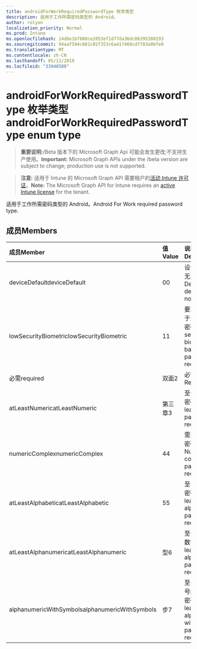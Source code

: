 ```yaml
---
title: androidForWorkRequiredPasswordType 枚举类型
description: 适用于工作所需密码类型的 Android。
author: rolyon
localization_priority: Normal
ms.prod: Intune
ms.openlocfilehash: 14d6e1bf888ce2053ef1d77da36dc06395380193
ms.sourcegitcommit: 94aaf594c881c02f353c6a417460cdf783a0bfe0
ms.translationtype: MT
ms.contentlocale: zh-CN
ms.lasthandoff: 05/11/2019
ms.locfileid: "33948588"
---
```

# <a name="androidforworkrequiredpasswordtype-enum-type"></a><span data-ttu-id="d445b-103">androidForWorkRequiredPasswordType 枚举类型</span><span class="sxs-lookup"><span data-stu-id="d445b-103">androidForWorkRequiredPasswordType enum type</span></span>

> <span data-ttu-id="d445b-104">**重要说明:**/Beta 版本下的 Microsoft Graph Api 可能会发生更改;不支持生产使用。</span><span class="sxs-lookup"><span data-stu-id="d445b-104">**Important:** Microsoft Graph APIs under the /beta version are subject to change; production use is not supported.</span></span>

> <span data-ttu-id="d445b-105">**注意:** 适用于 Intune 的 Microsoft Graph API 需要租户的[活动 Intune 许可证](https://go.microsoft.com/fwlink/?linkid=839381)。</span><span class="sxs-lookup"><span data-stu-id="d445b-105">**Note:** The Microsoft Graph API for Intune requires an [active Intune license](https://go.microsoft.com/fwlink/?linkid=839381) for the tenant.</span></span>

<span data-ttu-id="d445b-106">适用于工作所需密码类型的 Android。</span><span class="sxs-lookup"><span data-stu-id="d445b-106">Android For Work required password type.</span></span>

## <a name="members"></a><span data-ttu-id="d445b-107">成员</span><span class="sxs-lookup"><span data-stu-id="d445b-107">Members</span></span>
|<span data-ttu-id="d445b-108">成员</span><span class="sxs-lookup"><span data-stu-id="d445b-108">Member</span></span>|<span data-ttu-id="d445b-109">值</span><span class="sxs-lookup"><span data-stu-id="d445b-109">Value</span></span>|<span data-ttu-id="d445b-110">说明</span><span class="sxs-lookup"><span data-stu-id="d445b-110">Description</span></span>|
|:---|:---|:---|
|<span data-ttu-id="d445b-111">deviceDefault</span><span class="sxs-lookup"><span data-stu-id="d445b-111">deviceDefault</span></span>|<span data-ttu-id="d445b-112">0</span><span class="sxs-lookup"><span data-stu-id="d445b-112">0</span></span>|<span data-ttu-id="d445b-113">设备默认值, 无意向。</span><span class="sxs-lookup"><span data-stu-id="d445b-113">Device default value, no intent.</span></span>|
|<span data-ttu-id="d445b-114">lowSecurityBiometric</span><span class="sxs-lookup"><span data-stu-id="d445b-114">lowSecurityBiometric</span></span>|<span data-ttu-id="d445b-115">1</span><span class="sxs-lookup"><span data-stu-id="d445b-115">1</span></span>|<span data-ttu-id="d445b-116">要求低安全基于生物特征的密码。</span><span class="sxs-lookup"><span data-stu-id="d445b-116">Low security biometrics based password required.</span></span>|
|<span data-ttu-id="d445b-117">必需</span><span class="sxs-lookup"><span data-stu-id="d445b-117">required</span></span>|<span data-ttu-id="d445b-118">双面</span><span class="sxs-lookup"><span data-stu-id="d445b-118">2</span></span>|<span data-ttu-id="d445b-119">必需。</span><span class="sxs-lookup"><span data-stu-id="d445b-119">Required.</span></span>|
|<span data-ttu-id="d445b-120">atLeastNumeric</span><span class="sxs-lookup"><span data-stu-id="d445b-120">atLeastNumeric</span></span>|<span data-ttu-id="d445b-121">第三章</span><span class="sxs-lookup"><span data-stu-id="d445b-121">3</span></span>|<span data-ttu-id="d445b-122">至少需要数字密码。</span><span class="sxs-lookup"><span data-stu-id="d445b-122">At least numeric password required.</span></span>|
|<span data-ttu-id="d445b-123">numericComplex</span><span class="sxs-lookup"><span data-stu-id="d445b-123">numericComplex</span></span>|<span data-ttu-id="d445b-124">4</span><span class="sxs-lookup"><span data-stu-id="d445b-124">4</span></span>|<span data-ttu-id="d445b-125">需要数字复杂密码。</span><span class="sxs-lookup"><span data-stu-id="d445b-125">Numeric complex password required.</span></span>|
|<span data-ttu-id="d445b-126">atLeastAlphabetic</span><span class="sxs-lookup"><span data-stu-id="d445b-126">atLeastAlphabetic</span></span>|<span data-ttu-id="d445b-127">5</span><span class="sxs-lookup"><span data-stu-id="d445b-127">5</span></span>|<span data-ttu-id="d445b-128">至少需要字母密码。</span><span class="sxs-lookup"><span data-stu-id="d445b-128">At least alphabetic password required.</span></span>|
|<span data-ttu-id="d445b-129">atLeastAlphanumeric</span><span class="sxs-lookup"><span data-stu-id="d445b-129">atLeastAlphanumeric</span></span>|<span data-ttu-id="d445b-130">型</span><span class="sxs-lookup"><span data-stu-id="d445b-130">6</span></span>|<span data-ttu-id="d445b-131">至少需要字母数字密码。</span><span class="sxs-lookup"><span data-stu-id="d445b-131">At least alphanumeric password required.</span></span>|
|<span data-ttu-id="d445b-132">alphanumericWithSymbols</span><span class="sxs-lookup"><span data-stu-id="d445b-132">alphanumericWithSymbols</span></span>|<span data-ttu-id="d445b-133">步</span><span class="sxs-lookup"><span data-stu-id="d445b-133">7</span></span>|<span data-ttu-id="d445b-134">至少需要带符号的字母数字密码。</span><span class="sxs-lookup"><span data-stu-id="d445b-134">At least alphanumeric with symbols password required.</span></span>|




